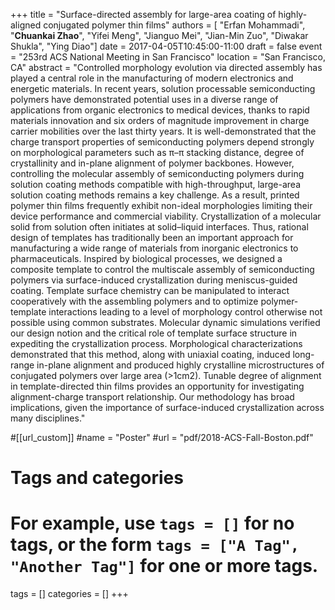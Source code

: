 +++
title = "Surface-directed assembly for large-area coating of highly-aligned conjugated polymer thin films"
authors = [ "Erfan Mohammadi", "**Chuankai Zhao**", "Yifei Meng", "Jianguo Mei", "Jian-Min Zuo", "Diwakar Shukla", "Ying Diao"]
date = 2017-04-05T10:45:00-11:00
draft = false
event = "253rd ACS National Meeting in San Francisco"
location = "San Francisco, CA"
abstract    = "Controlled morphology evolution via directed assembly has played a central role in the manufacturing of modern electronics and energetic materials. In recent years, solution processable semiconducting polymers have demonstrated potential uses in a diverse range of applications from organic electronics to medical devices, thanks to rapid materials innovation and six orders of magnitude improvement in charge carrier mobilities over the last thirty years. It is well-demonstrated that the charge transport properties of semiconducting polymers depend strongly on morphological parameters such as π–π stacking distance, degree of crystallinity and in-plane alignment of polymer backbones. However, controlling the molecular assembly of semiconducting polymers during solution coating methods compatible with high-throughput, large-area solution coating methods remains a key challenge. As a result, printed polymer thin films frequently exhibit non-ideal morphologies limiting their device performance and commercial viability. Crystallization of a molecular solid from solution often initiates at solid–liquid interfaces. Thus, rational design of templates has traditionally been an important approach for manufacturing a wide range of materials from inorganic electronics to pharmaceuticals. Inspired by biological processes, we designed a composite template to control the multiscale assembly of semiconducting polymers via surface-induced crystallization during meniscus-guided coating. Template surface chemistry can be manipulated to interact cooperatively with the assembling polymers and to optimize polymer-template interactions leading to a level of morphology control otherwise not possible using common substrates. Molecular dynamic simulations verified our design notion and the critical role of template surface structure in expediting the crystallization process. Morphological characterizations demonstrated that this method, along with uniaxial coating, induced long-range in-plane alignment and produced highly crystalline microstructures of conjugated polymers over large area (>1cm2). Tunable degree of alignment in template-directed thin films provides an opportunity for investigating alignment-charge transport relationship. Our methodology has broad implications, given the importance of surface-induced crystallization across many disciplines."

#[[url_custom]]
  #name = "Poster"
  #url  = "pdf/2018-ACS-Fall-Boston.pdf"

# Tags and categories
# For example, use `tags = []` for no tags, or the form `tags = ["A Tag", "Another Tag"]` for one or more tags.
tags = []
categories = []
+++
